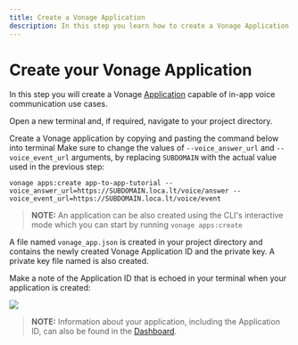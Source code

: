 ```yaml
---
title: Create a Vonage Application
description: In this step you learn how to create a Vonage Application.
---
```


# Create your Vonage Application

In this step you will create a Vonage [Application](/conversation/concepts/application) capable of in-app voice communication use cases.

Open a new terminal and, if required, navigate to your project directory.

Create a Vonage application by copying and pasting the command below into terminal Make sure to change the values of `--voice_answer_url` and `--voice_event_url` arguments, by replacing `SUBDOMAIN` with the actual value used in the previous step:

``` shell
vonage apps:create app-to-app-tutorial --voice_answer_url=https://SUBDOMAIN.loca.lt/voice/answer --voice_event_url=https://SUBDOMAIN.loca.lt/voice/event
```

> **NOTE:** An application can be also created using the CLI's interactive mode which you can start by running `vonage apps:create`

A file named `vonage_app.json` is created in your project directory and contains the newly created Vonage Application ID and the private key. A private key file named is also created.

Make a note of the Application ID that is echoed in your terminal when your application is created:

![](/screenshots/tutorials/client-sdk/vonage-application-created.png)


> **NOTE:** Information about your application, including the Application ID, can also be found in the [Dashboard](https://dashboard.nexmo.com/voice/your-applications).
